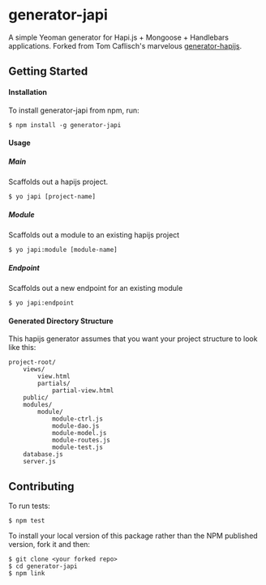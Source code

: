 # generator-japi

A simple Yeoman generator for Hapi.js + Mongoose + Handlebars applications. Forked from Tom Caflisch's marvelous [generator-hapijs](https://github.com/toymachiner62/generator-hapijs/).

## Getting Started

#### Installation

To install generator-japi from npm, run:

    $ npm install -g generator-japi

#### Usage

##### Main
Scaffolds out a hapijs project.

    $ yo japi [project-name]

##### Module
Scaffolds out a module to an existing hapijs project

    $ yo japi:module [module-name]

##### Endpoint
Scaffolds out a new endpoint for an existing module

    $ yo japi:endpoint  

#### Generated Directory Structure

This hapijs generator assumes that you want your project structure to look like this:

    project-root/
        views/
            view.html
            partials/
                partial-view.html
        public/
        modules/
            module/
                module-ctrl.js
                module-dao.js
                module-model.js
                module-routes.js
                module-test.js
        database.js
        server.js

## Contributing

To run tests:

    $ npm test

To install your local version of this package rather than the NPM published version, fork it and then:

    $ git clone <your forked repo>
    $ cd generator-japi
    $ npm link
